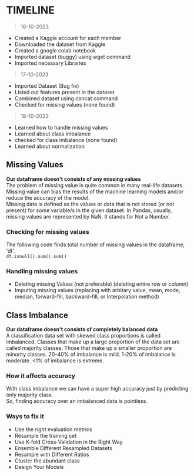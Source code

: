 # TIMELINE
> 16-10-2023
- Created a Kaggle account for each member
- Downloaded the dataset from Kaggle
- Created a google colab notebook
- Imported dataset (buggy) using wget command
- Imported necessary Libraries
> 17-10-2023
- Imported Dataset (Bug fix)
- Listed out features present in the dataset
- Combined dataset using concat command
- Checked for missing values (none found)
> 18-10-2023
- Learned how to handle missing values
- Learned about class imbalance
- checked for class imbalance (none found)
- Learned about normalization

## Missing Values
**Our dataframe doesn't consists of any missing values**
<br>
The problem of missing value is quite common in many real-life datasets. Missing value can bias the results of the machine learning models and/or reduce the accuracy of the model. 
<br>
Missing data is defined as the values or data that is not stored (or not present) for some variable/s in the given dataset. In Pandas, usually, missing values are represented by NaN. It stands for Not a Number.

### Checking for missing values
The following code finds total number of missing values in the dataframe, 'df'.
<br>
`df.isnull().sum().sum()`

### Handling missing values
- Deleting missing Values (not preferable) (deleting entire row or column)
- Imputing missing values (replacing with arbitary value, mean, mode, median, forward-fill, backward-fill, or Interpolation method)

## Class Imbalance
**Our dataframe doesn't consists of completely balanced data**
<br>
A classification data set with skewed class proportions is called imbalanced. Classes that make up a large proportion of the data set are called majority classes. Those that make up a smaller proportion are minority classes.
20-40% of imbalance is mild.
1-20% of imbalance is moderate.
<1% of imbalance is extreme.

### How it affects accuracy
With class imbalance we can have a super high accuracy just by predicting only majority class.
<br>
So, finding accuracy over an imbalanced data is pointless.

### Ways to fix it
- Use the right evaluation metrics
- Resample the training set
- Use K-fold Cross-Validation in the Right Way
- Ensemble Different Resampled Datasets
- Resample with Different Ratios
- Cluster the abundant class
- Design Your Models
